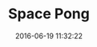 ---
layout: default
title:  "Space Pong"
date:   2016-06-19 11:32:22
categories: posts games
permalink: /projects/games/space-pong/
icon: /src/img/game-covers/space-pong.png
---